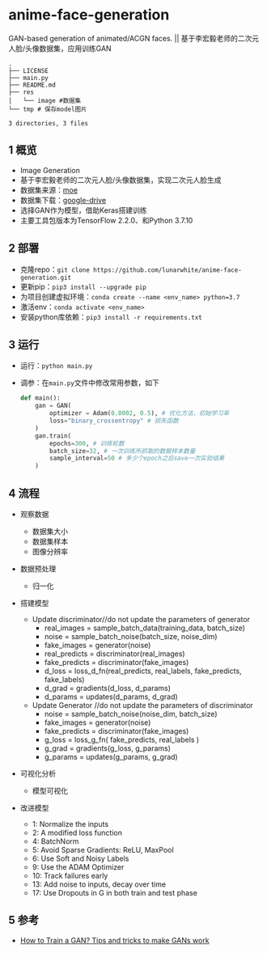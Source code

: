 # anime-face-generation

GAN-based generation of animated/ACGN faces. || 基于李宏毅老师的二次元人脸/头像数据集，应用训练GAN

```
.
├── LICENSE
├── main.py
├── README.md
├── res
│   └── image #数据集
└── tmp # 保存model图片

3 directories, 3 files
```

## 1 概览

- Image Generation
- 基于李宏毅老师的二次元人脸/头像数据集，实现二次元人脸生成
- 数据集来源：[moe](https://make.girls.moe/#/)
- 数据集下载：[google-drive](https://drive.google.com/file/d/1tpW7ZVNosXsIAWu8-f5EpwtF3ls3pb79/view)
- 选择GAN作为模型，借助Keras搭建训练
- 主要工具包版本为TensorFlow 2.2.0、和Python 3.7.10

## 2 部署

- 克隆repo：`git clone https://github.com/lunarwhite/anime-face-generation.git`
- 更新pip：`pip3 install --upgrade pip`
- 为项目创建虚拟环境：`conda create --name <env_name> python=3.7`
- 激活env：`conda activate <env_name>`
- 安装python库依赖：`pip3 install -r requirements.txt`

## 3 运行

- 运行：`python main.py`

- 调参：在`main.py`文件中修改常用参数，如下
  ```python
  def main():
      gan = GAN(
          optimizer = Adam(0.0002, 0.5), # 优化方法，初始学习率
          loss="binary_crossentropy" # 损失函数
      )
      gan.train(
          epochs=300, # 训练轮数
          batch_size=32, # 一次训练所抓取的数据样本数量
          sample_interval=50 # 多少个epoch之后save一次实验结果
      )
  ```

## 4 流程

- 观察数据
  - 数据集大小
  - 数据集样本
  - 图像分辨率
- 数据预处理
  - 归一化
- 搭建模型

  - Update discriminator//do not update the parameters of generator
    - real_images = sample_batch_data(training_data, batch_size)
    - noise = sample_batch_noise(batch_size, noise_dim)
    - fake_images = generator(noise)
    - real_predicts = discriminator(real_images)
    - fake_predicts = discriminator(fake_images)
    - d_loss = loss_d_fn(real_predicts, real_labels, fake_predicts, fake_labels)
    - d_grad = gradients(d_loss, d_params)
    - d_params = updates(d_params, d_grad)
  - Update Generator //do not update the parameters of discriminator
    - noise = sample_batch_noise(noise_dim, batch_size)
    - fake_images = generator(noise)
    - fake_predicts = discriminator(fake_images)
    - g_loss = loss_g_fn( fake_predicts, real_labels )
    - g_grad = gradients(g_loss, g_params)
    - g_params = updates(g_params, g_grad)
- 可视化分析

  - 模型可视化
- 改进模型
  - 1: Normalize the inputs
  - 2: A modified loss function
  - 4: BatchNorm
  - 5: Avoid Sparse Gradients: ReLU, MaxPool
  - 6: Use Soft and Noisy Labels
  - 9: Use the ADAM Optimizer
  - 10: Track failures early
  - 13: Add noise to inputs, decay over time
  - 17: Use Dropouts in G in both train and test phase

## 5 参考

- [How to Train a GAN? Tips and tricks to make GANs work](https://github.com/soumith/ganhacks)